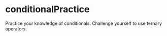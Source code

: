 # conditionalPractice
Practice your knowledge of conditionals.  Challenge yourself to use ternary operators.
